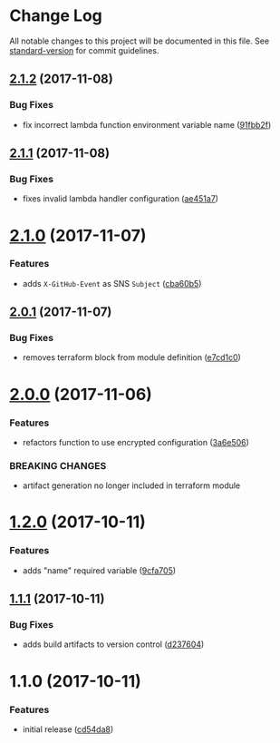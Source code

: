 # Change Log

All notable changes to this project will be documented in this file. See [standard-version](https://github.com/conventional-changelog/standard-version) for commit guidelines.

<a name="2.1.2"></a>
## [2.1.2](https://github.com/cludden/tf-github-webhooks/compare/v2.1.1...v2.1.2) (2017-11-08)


### Bug Fixes

* fix incorrect lambda function environment variable name ([91fbb2f](https://github.com/cludden/tf-github-webhooks/commit/91fbb2f))



<a name="2.1.1"></a>
## [2.1.1](https://github.com/cludden/tf-github-webhooks/compare/v2.1.0...v2.1.1) (2017-11-08)


### Bug Fixes

* fixes invalid lambda handler configuration ([ae451a7](https://github.com/cludden/tf-github-webhooks/commit/ae451a7))



<a name="2.1.0"></a>
# [2.1.0](https://github.com/cludden/tf-github-webhooks/compare/v2.0.1...v2.1.0) (2017-11-07)


### Features

* adds `X-GitHub-Event` as SNS `Subject` ([cba60b5](https://github.com/cludden/tf-github-webhooks/commit/cba60b5))



<a name="2.0.1"></a>
## [2.0.1](https://github.com/cludden/tf-github-webhooks/compare/v2.0.0...v2.0.1) (2017-11-07)


### Bug Fixes

* removes terraform block from module definition ([e7cd1c0](https://github.com/cludden/tf-github-webhooks/commit/e7cd1c0))



<a name="2.0.0"></a>
# [2.0.0](https://github.com/cludden/tf-github-webhooks/compare/v1.2.0...v2.0.0) (2017-11-06)


### Features

* refactors function to use encrypted configuration ([3a6e506](https://github.com/cludden/tf-github-webhooks/commit/3a6e506))


### BREAKING CHANGES

* artifact generation no longer included in terraform module



<a name="1.2.0"></a>
# [1.2.0](https://github.com/cludden/ks-tf-github-webhooks/compare/v1.1.1...v1.2.0) (2017-10-11)


### Features

* adds "name" required variable ([9cfa705](https://github.com/cludden/ks-tf-github-webhooks/commit/9cfa705))



<a name="1.1.1"></a>
## [1.1.1](https://github.com/cludden/ks-tf-github-webhooks/compare/v1.1.0...v1.1.1) (2017-10-11)


### Bug Fixes

* adds build artifacts to version control ([d237604](https://github.com/cludden/ks-tf-github-webhooks/commit/d237604))



<a name="1.1.0"></a>
# 1.1.0 (2017-10-11)


### Features

* initial release ([cd54da8](https://github.com/cludden/ks-tf-github-webhooks/commit/cd54da8))
